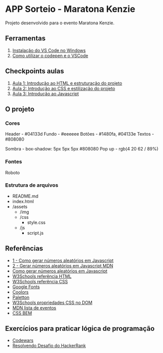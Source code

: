 # APP Sorteio - Maratona Kenzie 

Projeto desenvolvido para o evento Maratona Kenzie.

## Ferramentas

1. [Instalação do VS Code no Windows](https://kenzie.com.br/blog/instalacao-vs-code-windows/)
2. [Como utilizar o codepen e o VSCode](https://kenzie-academy-brasil.github.io/ferramentas/)

## Checkpoints aulas

1. [Aula 1: Introdução ao HTML e estruturação do projeto](https://kenzieacademybr.notion.site/Checkpoint-7e3482456328407ba7c3ba73e511d86e)
2. [Aula 2: Introdução ao CSS e estilização do projeto](https://kenzieacademybr.notion.site/Checkpoint-d204c8f2f3724c24bcc8f4e67f952117)
3. [Aula 3: Introdução ao Javascript](https://kenzieacademybr.notion.site/Checkpoint-ee21fc3ea6804c8a896a4d256c76a41f)

## O projeto

### Cores

Header  - #04133d
Fundo   - #eeeeee
Botões - #1480fa, #04133e
Textos  - #808080

Sombra - box-shadow: 5px 5px 5px #808080
Pop up - rgb(4 20 62 / 89%)
### Fontes

Roboto
### Estrutura de arquivos

- README.md
- index.html
- /assets
  - /img
  - /css
    - style.css
  - /js
    - script.js


## Referências
- [1 - Como gerar números aleatórios em Javascript](http://devfuria.com.br/javascript/numeros-aleatorios/)
- [2 - Gerar números aleatórios em Javascript MDN](https://developer.mozilla.org/en-US/docs/Web/JavaScript/Reference/Global_Objects/Math/random)
- [Como gerar números aleatórios em Javascript](http://devfuria.com.br/javascript/numeros-aleatorios/)
- [W3Schools referência HTML](https://www.w3schools.com/tags/default.asp)
- [W3Schools referência CSS](https://www.w3schools.com/cssref/default.asp)
- [Google Fonts](https://fonts.google.com/)
- [Coolors](https://coolors.co/palettes/trending)
- [Paletton](https://paletton.com/)
- [W3Schools propriedades CSS no DOM](https://www.w3schools.com/jsref/dom_obj_style.asp)
- [MDN lista de eventos](https://developer.mozilla.org/en-US/docs/Web/Events)
- [CSS BEM](https://desenvolvimentoparaweb.com/css/bem/)

## Exercícios para praticar lógica de programação
- [Codewars](https://www.codewars.com/dashboard)
- [Resolvendo Desafio do HackerRank](https://www.youtube.com/watch?v=WVsd-uwiNOM&t=309s)